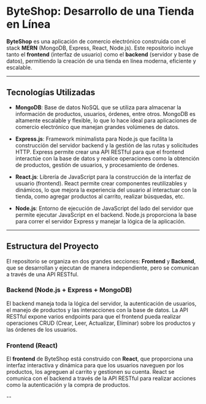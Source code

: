 # ByteShop: Desarrollo de una Tienda en Línea

**ByteShop** es una aplicación de comercio electrónico construida con el stack **MERN** (MongoDB, Express, React, Node.js). Este repositorio incluye tanto el **frontend** (interfaz de usuario) como el **backend** (servidor y base de datos), permitiendo la creación de una tienda en línea moderna, eficiente y escalable.

---

## Tecnologías Utilizadas

- **MongoDB**: Base de datos NoSQL que se utiliza para almacenar la información de productos, usuarios, órdenes, entre otros. MongoDB es altamente escalable y flexible, lo que lo hace ideal para aplicaciones de comercio electrónico que manejan grandes volúmenes de datos.

- **Express.js**: Framework minimalista para Node.js que facilita la construcción del servidor backend y la gestión de las rutas y solicitudes HTTP. Express permite crear una API RESTful para que el frontend interactúe con la base de datos y realice operaciones como la obtención de productos, gestión de usuarios, y procesamiento de órdenes.

- **React.js**: Librería de JavaScript para la construcción de la interfaz de usuario (frontend). React permite crear componentes reutilizables y dinámicos, lo que mejora la experiencia del usuario al interactuar con la tienda, como agregar productos al carrito, realizar búsquedas, etc.

- **Node.js**: Entorno de ejecución de JavaScript del lado del servidor que permite ejecutar JavaScript en el backend. Node.js proporciona la base para correr el servidor Express y manejar la lógica de la aplicación.

---

## Estructura del Proyecto

El repositorio se organiza en dos grandes secciones: **Frontend** y **Backend**, que se desarrollan y ejecutan de manera independiente, pero se comunican a través de una API RESTful.

### Backend (Node.js + Express + MongoDB)

El backend maneja toda la lógica del servidor, la autenticación de usuarios, el manejo de productos y las interacciones con la base de datos. La API RESTful expone varios endpoints para que el frontend pueda realizar operaciones CRUD (Crear, Leer, Actualizar, Eliminar) sobre los productos y las órdenes de los usuarios.

### Frontend (React)

El **frontend** de ByteShop está construido con **React**, que proporciona una interfaz interactiva y dinámica para que los usuarios naveguen por los productos, los agreguen al carrito y gestionen su cuenta. React se comunica con el backend a través de la API RESTful para realizar acciones como la autenticación y la compra de productos.

--

